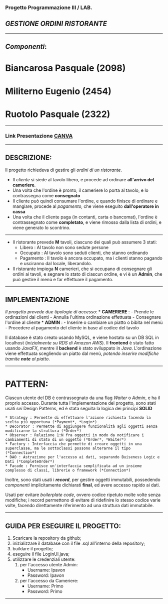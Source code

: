 ### Progetto Programmazione III / LAB.
## _**GESTIONE ORDINI RISTORANTE**_
---

## *Componenti*:

# Biancarosa Pasquale (2098)
# Militerno Eugenio (2454)
# Ruotolo Pasquale (2322)

---

### Link Presentazione [CANVA](https://www.canva.com/design/DAGGsYUxV4U/bw9aB1-Ws4m5a5DG0E8pKA/view?utm_content=DAGGsYUxV4U&utm_campaign=designshare&utm_medium=link&utm_source=editor)

---

## **DESCRIZIONE**:

Il progetto richiedeva di gestire gli *ordini di un ristorante*.
 * Il _cliente_ si siede al tavolo libero, e procede ad ordinare **all'arrivo del cameriere**.
 * Una volta che l'ordine è pronto, il cameriere lo porta al tavolo, e lo contrassegna come **consegnato**
 * Il cliente può quindi consumare l'ordine, e quando finisce di ordinare e mangiare, procede al _pagamento_, che viene eseguito **dall'operatore in cassa**
 * Una volta che il cliente paga (in contanti, carta o bancomat), l'ordine è contrassegnato come **completato**, e viene rimosso dalla lista di ordini, e viene generato lo scontrino.
---
 * Il ristorante prevede **M** tavoli, ciascuno dei quali può assumere 3 stati:
     * Libero : Al tavolo non sono sedute persone
     * Occupato : Al tavolo sono seduti clienti, che stanno ordinando
     * Pagamento : Il tavolo è ancora occupato, ma i clienti stanno pagando e usciranno dal locale, liberandolo.
 * Il ristorante impiega **N** camerieri, che si occupano di consegnare gli ordini ai tavoli, e segnare lo stato di ciascun ordine, e vi è un **Admin**, che può gestire il menù e far effettuare il pagamento.
---

## **IMPLEMENTAZIONE**

_Il progetto prevede due tipologie di accesso_:
    * **CAMERIERE** : 
        - Prende le ordinazioni dai clienti
        - Annulla l'ultima ordinazione effettuata
        - Consegnare l'ordine al cliente
    * **ADMIN** :
        - Inserire o cambiare un piatto o bibita nel menù
        - Procedere al pagamento del cliente in base al codice del tavolo

Il database è stato creato usando MySQL, e viene hostato su un DB SQL in localhost (*inizialmente su RDS di Amazon AWS*). Il **frontend** è stato fatto usando *JavaFX*, mentre il **backend** è stato sviluppato in *Java*.
L'ordinazione viene effettuata scegliendo un piatto dal menù, *potendo inserire modifiche tramite **note** al piatto*.

---

# PATTERN:

Ciascun utente del DB è contrassegnato da una flag *Waiter* o *Admin*, e ha il proprio accesso.
Durante tutta l'implementazione del progetto, sono stati usati *sei* Design Patterns, ed è stata seguita la logica dei principi **SOLID**

    * Strategy : Permette di effettuare l'azione richiesta facendo la scelta più opportuna (*Payment*, *Login*)
    * Decorator : Permette di aggiungere funzionalità agli oggetti senza modificarne la struttura (*Order*)
    * Observer : Relazione 1:N fra oggetti in modo da notificare i cambiamenti di stato di un oggetto (*Order*, *Waiter*)
    * Factory : Interfaccia che permette di creare oggetti in una superclasse, ma le sottoclassi possono alterarne il tipo (*Connection*)
    * DAO : Astrazione per l'accesso ai dati, separando Buiseness Logic e Dati (*CompleteOrder*)
    * Facade : Fornisce un'interfaccia semplificata ad un insieme complesso di classi, librerie o framework (*Connection*)

Inoltre, sono stati usati i _**record**_, per gestire oggetti immutabili, possedendo *componenti* implicitamente dichiarati **final**, ed avere accesso rapido ai dati.

Usati per evitare *boilerplate code*, ovvero codice ripetuto molte volte senza modifiche; i record permettono di evitare di ridefinire lo stesso codice varie volte, facendo direttamente riferimento ad una struttura dati immutabile.

---

## **GUIDA PER ESEGUIRE IL PROGETTO**:

1. Scaricare la repository da github;
2. inizializzare il database con il file .sql all'interno della repository;
3. buildare il progetto;
4. eseguire il file LoginUI.java;
5. utilizzare le credenziali utente: 
    1. per l'accesso utente Admin:
        - Username: Ipavon
        - Password: Ipavon
    2. per l'accesso da Cameriere:
        - Username: Primo
        - Password: Primo

---
